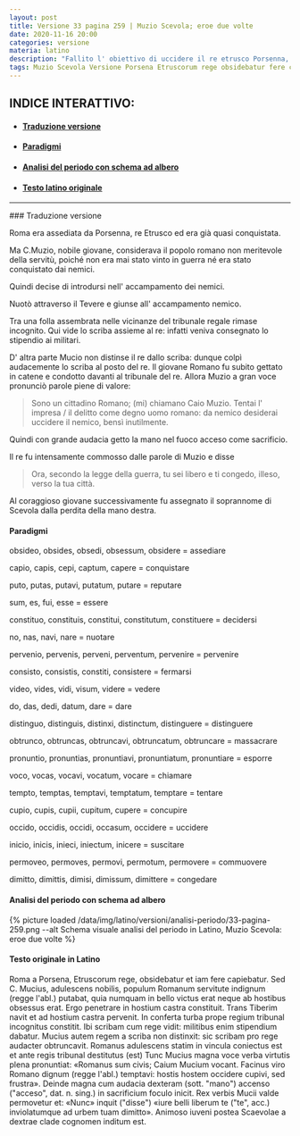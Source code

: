 ```yaml
---
layout: post
title: Versione 33 pagina 259 | Muzio Scevola; eroe due volte
date: 2020-11-16 20:00
categories: versione
materia: latino
description: "Fallito l' obiettivo di uccidere il re etrusco Porsenna, che assedia Roma, il giovane Muzio guadagna l' ammirazione del nemico per il coraggio con cui punisce se stesso per l' errore commesso. Versione proveniente dal libro Il mio Latino."
tags: Muzio Scevola Versione Porsena Etruscorum rege obsidebatur fere capiebatur
---
```


<div class="nottoprint" markdown="1">

## INDICE INTERATTIVO:
* #### [Traduzione versione](#tra)
* #### [Paradigmi](#par)
* #### [Analisi del periodo con schema ad albero](#ap)
* #### [Testo latino originale](#tlo)

---

</div>
### Traduzione versione <a name="tra"></a>

Roma era assediata da Porsenna, re Etrusco ed era già quasi conquistata. 

Ma C.Muzio, nobile giovane, considerava il popolo romano non meritevole della servitù, poiché non era mai stato vinto in guerra né era stato conquistato dai nemici. 

Quindi decise di introdursi nell' accampamento dei nemici.

Nuotò attraverso il Tevere e giunse all' accampamento nemico. 

Tra una folla assembrata nelle vicinanze del tribunale regale rimase incognito. 
Qui vide lo scriba assieme al re: infatti veniva consegnato lo stipendio ai militari.

D' altra parte Mucio non distinse il re dallo scriba: dunque colpì audacemente lo scriba al posto del re. Il giovane Romano fu subito gettato in catene e condotto davanti al tribunale del re. Allora Muzio a gran voce pronunciò parole piene di valore:

> Sono un cittadino Romano; (mi) chiamano Caio Muzio. Tentai l' impresa / il delitto come degno uomo romano: da nemico desiderai uccidere il nemico, bensì inutilmente. 

Quindi con grande audacia getto la mano nel fuoco acceso come sacrificio.

Il re fu intensamente commosso dalle parole di Muzio e disse 

> Ora, secondo la legge della guerra, tu sei libero e ti congedo, illeso, verso la tua città.

Al coraggioso giovane successivamente fu assegnato il soprannome di Scevola dalla perdita della mano destra.


#### Paradigmi<a name="par"></a>

obsideo, obsides, obsedi, obsessum, obsidere = assediare

capio, capis, cepi, captum, capere = conquistare

puto, putas, putavi, putatum, putare = reputare

sum, es, fui, esse = essere

constituo, constituis, constitui, constitutum, constituere = decidersi

no, nas, navi, nare = nuotare

pervenio, pervenis, perveni, perventum, pervenire = pervenire

consisto, consistis, constiti, consistere = fermarsi

video, vides, vidi, visum, videre = vedere

do, das, dedi, datum, dare = dare

distinguo, distinguis, distinxi, distinctum, distinguere = distinguere

obtrunco, obtruncas, obtruncavi, obtruncatum, obtruncare = massacrare

pronuntio, pronuntias, pronuntiavi, pronuntiatum, pronuntiare = esporre

voco, vocas, vocavi, vocatum, vocare = chiamare

tempto, temptas, temptavi, temptatum, temptare = tentare

cupio, cupis, cupii, cupitum, cupere = concupire

occido, occidis, occidi, occasum, occidere = uccidere

inicio, inicis, inieci, iniectum, inicere = suscitare

permoveo, permoves, permovi, permotum, permovere = commuovere

dimitto, dimittis, dimisi, dimissum, dimittere = congedare

#### Analisi del periodo con schema ad albero<a name="ap"></a>

{% picture loaded /data/img/latino/versioni/analisi-periodo/33-pagina-259.png --alt Schema visuale analisi del periodo in Latino, Muzio Scevola: eroe due volte %}


#### Testo originale in Latino<a name="tlo"></a>

Roma a Porsena, Etruscorum rege, obsidebatur et iam fere capiebatur. Sed C. Mucius, adulescens nobilis, populum Romanum servitute indignum (regge l'abl.) putabat, quia numquam in bello victus erat neque ab hostibus obsessus erat. Ergo penetrare in hostium castra constituit. Trans Tiberim navit et ad hostium castra pervenit. In conferta turba prope regium tribunal incognitus constitit. Ibi scribam cum rege vidit: militibus enim stipendium dabatur. Mucius autem regem a scriba non distinxit: sic scribam pro rege audacter obtruncavit. Romanus adulescens statim in vincula coniectus est et ante regis tribunal destitutus (est) Tunc Mucius magna voce verba virtutis plena pronuntiat: «Romanus sum civis; Caium Mucium vocant. Facinus viro Romano dignum (regge l'abl.) temptavi: hostis hostem occidere cupivi, sed frustra». Deinde magna cum audacia dexteram (sott. "mano") accenso ("acceso", dat. n. sing.) in sacrificium foculo inicit. Rex verbis Mucii valde permovetur et: «Nunc» inquit ("disse") «iure belli liberum te ("te", acc.) inviolatumque ad urbem tuam dimitto». Animoso iuveni postea Scaevolae a dextrae clade cognomen inditum est.
